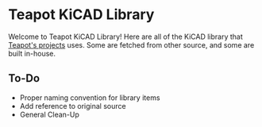 # Teapot KiCAD Library

Welcome to Teapot KiCAD Library!
Here are all of the KiCAD library that [Teapot's projects](https://github.com/aldwinhermanudin/teapot) uses. Some are fetched from other source, and some are built in-house.

## To-Do
- Proper naming convention for library items
- Add reference to original source
- General Clean-Up
